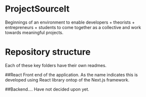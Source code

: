 # ProjectSourceIt
Beginnings of an environment to enable developers + theorists + entrepreneurs + students to come together as a collective and work towards meaningful projects.





# Repository structure
Each of these key folders have their own readmes.

##React
Front end of the application. As the name indicates this is developed using React library ontop of the Next.js framework.


##Backend.... Have not decided upon yet.